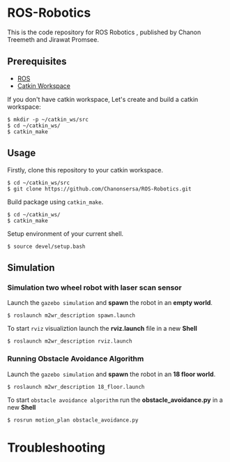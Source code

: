 # ROS-Robotics

This is the code repository for ROS Robotics , published by Chanon Treemeth and Jirawat Promsee.

## Prerequisites

* [ROS](http://wiki.ros.org/)
* [Catkin Workspace](http://wiki.ros.org/catkin/workspaces)

If you don't have catkin workspace, Let's create and build a catkin workspace:

```
$ mkdir -p ~/catkin_ws/src
$ cd ~/catkin_ws/
$ catkin_make
```

## Usage

Firstly, clone this repository to your catkin workspace.

```
$ cd ~/catkin_ws/src
$ git clone https://github.com/Chanonsersa/ROS-Robotics.git
```

Build package using `catkin_make`.

```
$ cd ~/catkin_ws/
$ catkin_make
```

Setup environment of your current shell.

`$ source devel/setup.bash`

## Simulation

### Simulation two wheel robot with laser scan sensor

Launch the `gazebo simulation` and **spawn** the robot in an **empty world**.

`$ roslaunch m2wr_description spawn.launch`

To start `rviz` visualiztion launch the **rviz.launch** file in a new **Shell** 

`$ roslaunch m2wr_description rviz.launch`

### Running Obstacle Avoidance Algorithm

Launch the `gazebo simulation` and **spawn** the robot in an **18 floor world**.

`$ roslaunch m2wr_description 18_floor.launch`

To start `obstacle avoidance algorithm` run the **obstacle_avoidance.py** in a new **Shell**

`$ rosrun motion_plan obstacle_avoidance.py`

# Troubleshooting

